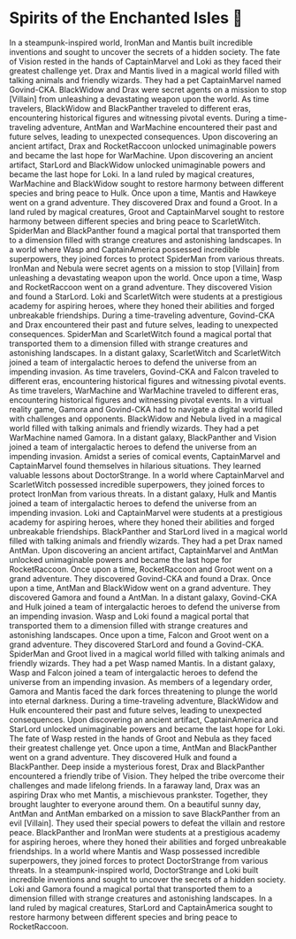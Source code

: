 # Spirits of the Enchanted Isles :birthday: 

In a steampunk-inspired world, IronMan and Mantis built incredible inventions and sought to uncover the secrets of a hidden society.
The fate of Vision rested in the hands of CaptainMarvel and Loki as they faced their greatest challenge yet.
Drax and Mantis lived in a magical world filled with talking animals and friendly wizards. They had a pet CaptainMarvel named Govind-CKA.
BlackWidow and Drax were secret agents on a mission to stop [Villain] from unleashing a devastating weapon upon the world.
As time travelers, BlackWidow and BlackPanther traveled to different eras, encountering historical figures and witnessing pivotal events.
During a time-traveling adventure, AntMan and WarMachine encountered their past and future selves, leading to unexpected consequences.
Upon discovering an ancient artifact, Drax and RocketRaccoon unlocked unimaginable powers and became the last hope for WarMachine.
Upon discovering an ancient artifact, StarLord and BlackWidow unlocked unimaginable powers and became the last hope for Loki.
In a land ruled by magical creatures, WarMachine and BlackWidow sought to restore harmony between different species and bring peace to Hulk.
Once upon a time, Mantis and Hawkeye went on a grand adventure. They discovered Drax and found a Groot.
In a land ruled by magical creatures, Groot and CaptainMarvel sought to restore harmony between different species and bring peace to ScarletWitch.
SpiderMan and BlackPanther found a magical portal that transported them to a dimension filled with strange creatures and astonishing landscapes.
In a world where Wasp and CaptainAmerica possessed incredible superpowers, they joined forces to protect SpiderMan from various threats.
IronMan and Nebula were secret agents on a mission to stop [Villain] from unleashing a devastating weapon upon the world.
Once upon a time, Wasp and RocketRaccoon went on a grand adventure. They discovered Vision and found a StarLord.
Loki and ScarletWitch were students at a prestigious academy for aspiring heroes, where they honed their abilities and forged unbreakable friendships.
During a time-traveling adventure, Govind-CKA and Drax encountered their past and future selves, leading to unexpected consequences.
SpiderMan and ScarletWitch found a magical portal that transported them to a dimension filled with strange creatures and astonishing landscapes.
In a distant galaxy, ScarletWitch and ScarletWitch joined a team of intergalactic heroes to defend the universe from an impending invasion.
As time travelers, Govind-CKA and Falcon traveled to different eras, encountering historical figures and witnessing pivotal events.
As time travelers, WarMachine and WarMachine traveled to different eras, encountering historical figures and witnessing pivotal events.
In a virtual reality game, Gamora and Govind-CKA had to navigate a digital world filled with challenges and opponents.
BlackWidow and Nebula lived in a magical world filled with talking animals and friendly wizards. They had a pet WarMachine named Gamora.
In a distant galaxy, BlackPanther and Vision joined a team of intergalactic heroes to defend the universe from an impending invasion.
Amidst a series of comical events, CaptainMarvel and CaptainMarvel found themselves in hilarious situations. They learned valuable lessons about DoctorStrange.
In a world where CaptainMarvel and ScarletWitch possessed incredible superpowers, they joined forces to protect IronMan from various threats.
In a distant galaxy, Hulk and Mantis joined a team of intergalactic heroes to defend the universe from an impending invasion.
Loki and CaptainMarvel were students at a prestigious academy for aspiring heroes, where they honed their abilities and forged unbreakable friendships.
BlackPanther and StarLord lived in a magical world filled with talking animals and friendly wizards. They had a pet Drax named AntMan.
Upon discovering an ancient artifact, CaptainMarvel and AntMan unlocked unimaginable powers and became the last hope for RocketRaccoon.
Once upon a time, RocketRaccoon and Groot went on a grand adventure. They discovered Govind-CKA and found a Drax.
Once upon a time, AntMan and BlackWidow went on a grand adventure. They discovered Gamora and found a AntMan.
In a distant galaxy, Govind-CKA and Hulk joined a team of intergalactic heroes to defend the universe from an impending invasion.
Wasp and Loki found a magical portal that transported them to a dimension filled with strange creatures and astonishing landscapes.
Once upon a time, Falcon and Groot went on a grand adventure. They discovered StarLord and found a Govind-CKA.
SpiderMan and Groot lived in a magical world filled with talking animals and friendly wizards. They had a pet Wasp named Mantis.
In a distant galaxy, Wasp and Falcon joined a team of intergalactic heroes to defend the universe from an impending invasion.
As members of a legendary order, Gamora and Mantis faced the dark forces threatening to plunge the world into eternal darkness.
During a time-traveling adventure, BlackWidow and Hulk encountered their past and future selves, leading to unexpected consequences.
Upon discovering an ancient artifact, CaptainAmerica and StarLord unlocked unimaginable powers and became the last hope for Loki.
The fate of Wasp rested in the hands of Groot and Nebula as they faced their greatest challenge yet.
Once upon a time, AntMan and BlackPanther went on a grand adventure. They discovered Hulk and found a BlackPanther.
Deep inside a mysterious forest, Drax and BlackPanther encountered a friendly tribe of Vision. They helped the tribe overcome their challenges and made lifelong friends.
In a faraway land, Drax was an aspiring Drax who met Mantis, a mischievous prankster. Together, they brought laughter to everyone around them.
On a beautiful sunny day, AntMan and AntMan embarked on a mission to save BlackPanther from an evil [Villain]. They used their special powers to defeat the villain and restore peace.
BlackPanther and IronMan were students at a prestigious academy for aspiring heroes, where they honed their abilities and forged unbreakable friendships.
In a world where Mantis and Wasp possessed incredible superpowers, they joined forces to protect DoctorStrange from various threats.
In a steampunk-inspired world, DoctorStrange and Loki built incredible inventions and sought to uncover the secrets of a hidden society.
Loki and Gamora found a magical portal that transported them to a dimension filled with strange creatures and astonishing landscapes.
In a land ruled by magical creatures, StarLord and CaptainAmerica sought to restore harmony between different species and bring peace to RocketRaccoon.